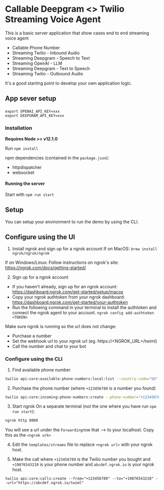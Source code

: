 # Callable Deepgram <> Twilio Streaming Voice Agent

This is a basic server application that show cases end to end streaming voice agent

* Callable Phone Number
* Streaming Twilio - Inbound Audio
* Streaming Deepgram - Speech to Text
* Streaming OpenAI - LLM
* Streaming Deepgram - Text to Speech
* Streaming Twilio - Outbound Audio

It's a good starting point to develop your own application logic.

## App sever setup

###

```
export OPENAI_API_KEY=xxx
export DEEPGRAM_API_KEY=xxx
```

### Installation

**Requires Node >= v12.1.0**

Run `npm install`

npm dependencies (contained in the `package.json`):
* httpdispatcher
* websocket

#### Running the server

Start with `npm run start`

## Setup

You can setup your environment to run the demo by using the CLI.

## Configure using the UI
1. Install ngrok and sign up for a ngrok account 
If on MacOS: 
`brew install ngrok/ngrok/ngrok`

If on Windows/Linux: 
Follow instructions on ngrok's site: https://ngrok.com/docs/getting-started/

2. Sign up for a ngrok account 
- If you haven't already, sign up for an ngrok account: https://dashboard.ngrok.com/get-started/setup/macos 
- Copy your ngrok authtoken from your ngrok dashboard: https://dashboard.ngrok.com/get-started/your-authtoken 
- Run the following command in your terminal to install the authtoken and connect the ngrok agent to your account.
`ngrok config add-authtoken <TOKEN>`


Make sure ngrok is running so the url does not change:
* Purchase a number
* Set the webhook url to your ngrok url (eg. https://<NGROK_URL>/twiml)
* Call the number and chat to your bot

### Configure using the CLI

1. Find available phone number

```bash
twilio api:core:available-phone-numbers:local:list --country-code="US" --voice-enabled --properties="phoneNumber"`
```

2. Purchase the phone number (where `+123456789` is a number you found)

```bash
twilio api:core:incoming-phone-numbers:create --phone-number="+123456789"`
```

3. Start ngrok
On a separate terminal (not the one where you have run `npm run start`): 

```bash
ngrok http 8080
```

You will see a url under the `Forwarding`row that --> to your localhost. Copy this as the `<ngrok urk>`

4. Edit the `templates/streams` file to replace `<ngrok url>` with your ngrok host.


5. Make the call where `+123456789` is the Twilio number you bought and `+19876543210` is your phone number and `abcdef.ngrok.io` is your ngrok host.

```
twilio api:core:calls:create --from="+123456789" --to="+19876543210" --url="https://abcdef.ngrok.io/twiml"
```

